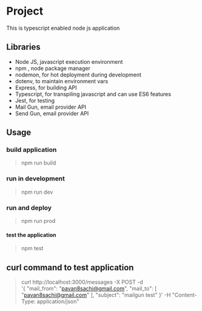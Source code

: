 # Project

This is typescript enabled node js application

## Libraries

* Node JS, javascript execution environment
* npm , node package manager
* nodemon, for hot deployment during development
* dotenv, to maintain environment vars
* Express, for building API
* Typescript, for transpiling javascript and can use ES6 features
* Jest, for testing
* Mail Gun, email provider API
* Send Gun, email provider API

## Usage

### build application

> npm run build

### run in development

>  npm run dev

### run and deploy

> npm run prod

#### test the application

> npm test

## curl command to test application

> curl http://localhost:3000/messages -X POST -d \
> '{ 
>  "mail_from": "pavan8sachi@gmail.com", 
>  "mail_to": [ 
>     "pavan8sachi@gmail.com" 
> ], 
> "subject": "mailgun test" 
> }' -H "Content-Type: application/json"

